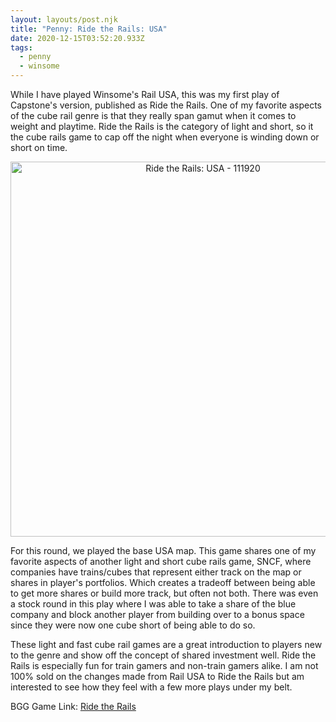 ```yaml
---
layout: layouts/post.njk
title: "Penny: Ride the Rails: USA"
date: 2020-12-15T03:52:20.933Z
tags:
  - penny
  - winsome
---
```

While I have played Winsome's Rail USA, this was my first play of Capstone's version, published as Ride the Rails. One of my favorite aspects of the cube rail genre is that they really span gamut when it comes to weight and playtime. Ride the Rails is the category of light and short, so it the cube rails game to cap off the night when everyone is winding down or short on time.

<p align="center"><img src="/images/ridetherails-121420.jpg" alt="Ride the Rails: USA - 111920" width="600"></p>

For this round, we played the base USA map. This game shares one of my favorite aspects of another light and short cube rails game, SNCF, where companies have trains/cubes that represent either track on the map or shares in player's portfolios. Which creates a tradeoff between being able to get more shares or build more track, but often not both. There was even a stock round in this play where I was able to take a share of the blue company and block another player from building over to a bonus space since they were now one cube short of being able to do so.

These light and fast cube rail games are a great introduction to players new to the genre and show off the concept of shared investment well. Ride the Rails is especially fun for train gamers and non-train gamers alike. I am not 100% sold on the changes made from Rail USA to Ride the Rails but am interested to see how they feel with a few more plays under my belt.

BGG Game Link: [Ride the Rails](https://boardgamegeek.com/boardgame/297486/ride-rails)